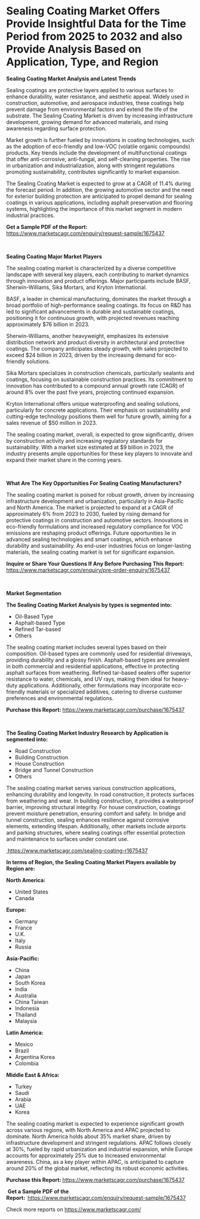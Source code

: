 <p><h1>Sealing Coating Market Offers Provide Insightful Data for the Time Period from 2025 to 2032 and also Provide Analysis Based on Application, Type, and Region</h1></p><p><strong>Sealing Coating Market Analysis and Latest Trends</strong></p>
<p><p>Sealing coatings are protective layers applied to various surfaces to enhance durability, water resistance, and aesthetic appeal. Widely used in construction, automotive, and aerospace industries, these coatings help prevent damage from environmental factors and extend the life of the substrate. The Sealing Coating Market is driven by increasing infrastructure development, growing demand for advanced materials, and rising awareness regarding surface protection.</p><p>Market growth is further fueled by innovations in coating technologies, such as the adoption of eco-friendly and low-VOC (volatile organic compounds) products. Key trends include the development of multifunctional coatings that offer anti-corrosive, anti-fungal, and self-cleaning properties. The rise in urbanization and industrialization, along with stringent regulations promoting sustainability, contributes significantly to market expansion. </p><p>The Sealing Coating Market is expected to grow at a CAGR of 11.4% during the forecast period. In addition, the growing automotive sector and the need for exterior building protection are anticipated to propel demand for sealing coatings in various applications, including asphalt preservation and flooring systems, highlighting the importance of this market segment in modern industrial practices.</p></p>
<p><strong>Get a Sample PDF of the Report:&nbsp;</strong> <a href="https://www.marketscagr.com/enquiry/request-sample/1675437?utm_campaign=3575&utm_medium=2&utm_source=Github&utm_content=ia&utm_term=01042025&utm_id=sealing-coating">https://www.marketscagr.com/enquiry/request-sample/1675437</a></p>
<p>&nbsp;</p>
<p><strong>Sealing Coating Major Market Players</strong></p>
<p><p>The sealing coating market is characterized by a diverse competitive landscape with several key players, each contributing to market dynamics through innovation and product offerings. Major participants include BASF, Sherwin-Williams, Sika Mortars, and Kryton International.</p><p>BASF, a leader in chemical manufacturing, dominates the market through a broad portfolio of high-performance sealing coatings. Its focus on R&D has led to significant advancements in durable and sustainable coatings, positioning it for continuous growth, with projected revenues reaching approximately $76 billion in 2023.</p><p>Sherwin-Williams, another heavyweight, emphasizes its extensive distribution network and product diversity in architectural and protective coatings. The company anticipates steady growth, with sales projected to exceed $24 billion in 2023, driven by the increasing demand for eco-friendly solutions.</p><p>Sika Mortars specializes in construction chemicals, particularly sealants and coatings, focusing on sustainable construction practices. Its commitment to innovation has contributed to a compound annual growth rate (CAGR) of around 8% over the past five years, projecting continued expansion.</p><p>Kryton International offers unique waterproofing and sealing solutions, particularly for concrete applications. Their emphasis on sustainability and cutting-edge technology positions them well for future growth, aiming for a sales revenue of $50 million in 2023.</p><p>The sealing coating market, overall, is expected to grow significantly, driven by construction activity and increasing regulatory standards for sustainability. With a market size estimated at $9 billion in 2023, the industry presents ample opportunities for these key players to innovate and expand their market share in the coming years.</p></p>
<p>&nbsp;</p>
<p><strong>What Are The Key Opportunities For Sealing Coating Manufacturers?</strong></p>
<p><p>The sealing coating market is poised for robust growth, driven by increasing infrastructure development and urbanization, particularly in Asia-Pacific and North America. The market is projected to expand at a CAGR of approximately 6% from 2023 to 2030, fueled by rising demand for protective coatings in construction and automotive sectors. Innovations in eco-friendly formulations and increased regulatory compliance for VOC emissions are reshaping product offerings. Future opportunities lie in advanced sealing technologies and smart coatings, which enhance durability and sustainability. As end-user industries focus on longer-lasting materials, the sealing coating market is set for significant expansion.</p></p>
<p><strong>Inquire or Share Your Questions If Any Before Purchasing This Report:</strong> <a href="https://www.marketscagr.com/enquiry/pre-order-enquiry/1675437?utm_campaign=3575&utm_medium=2&utm_source=Github&utm_content=ia&utm_term=01042025&utm_id=sealing-coating">https://www.marketscagr.com/enquiry/pre-order-enquiry/1675437</a></p>
<p>&nbsp;</p>
<p><strong>Market Segmentation</strong></p>
<p><strong>The Sealing Coating Market Analysis by types is segmented into:</strong></p>
<p><ul><li>Oil-Based Type</li><li>Asphalt-based Type</li><li>Refined Tar-based</li><li>Others</li></ul></p>
<p><p>The sealing coating market includes several types based on their composition. Oil-based types are commonly used for residential driveways, providing durability and a glossy finish. Asphalt-based types are prevalent in both commercial and residential applications, effective in protecting asphalt surfaces from weathering. Refined tar-based sealers offer superior resistance to water, chemicals, and UV rays, making them ideal for heavy-duty applications. Additionally, other formulations may incorporate eco-friendly materials or specialized additives, catering to diverse customer preferences and environmental regulations.</p></p>
<p><strong>Purchase this Report:&nbsp;</strong><a href="https://www.marketscagr.com/purchase/1675437?utm_campaign=3575&utm_medium=2&utm_source=Github&utm_content=ia&utm_term=01042025&utm_id=sealing-coating">https://www.marketscagr.com/purchase/1675437</a></p>
<p>&nbsp;</p>
<p><strong>The Sealing Coating Market Industry Research by Application is segmented into:</strong></p>
<p><ul><li>Road Construction</li><li>Building Construction</li><li>House Construction</li><li>Bridge and Tunnel Construction</li><li>Others</li></ul></p>
<p><p>The sealing coating market serves various construction applications, enhancing durability and longevity. In road construction, it protects surfaces from weathering and wear. In building construction, it provides a waterproof barrier, improving structural integrity. For house construction, coatings prevent moisture penetration, ensuring comfort and safety. In bridge and tunnel construction, sealing enhances resilience against corrosive elements, extending lifespan. Additionally, other markets include airports and parking structures, where sealing coatings offer essential protection and maintenance to surfaces under constant use.</p></p>
<p><a href="https://www.marketscagr.com/sealing-coating-r1675437?utm_campaign=3575&utm_medium=2&utm_source=Github&utm_content=ia&utm_term=01042025&utm_id=sealing-coating">&nbsp;https://www.marketscagr.com/sealing-coating-r1675437</a></p>
<p><strong>In terms of Region, the Sealing Coating Market Players available by Region are:</strong></p>
<p>
    <p> <strong> North America: </strong>
        <ul>
            <li>United States</li>
            <li>Canada</li>
        </ul>
        </p> 
    <p> <strong> Europe: </strong>
        <ul>
            <li>Germany</li>
            <li>France</li>
            <li>U.K.</li>
            <li>Italy</li>
            <li>Russia</li>
        </ul>
        </p> 
    <p> <strong> Asia-Pacific: </strong>
        <ul>
            <li>China</li>
            <li>Japan</li>
            <li>South Korea</li>
            <li>India</li>
            <li>Australia</li>
            <li>China Taiwan</li>
            <li>Indonesia</li>
            <li>Thailand</li>
            <li>Malaysia</li>
        </ul>
        </p> 
    <p> <strong> Latin America: </strong>
        <ul>
            <li>Mexico</li>
            <li>Brazil</li>
            <li>Argentina Korea</li>
            <li>Colombia</li>
        </ul>
        </p> 
    <p> <strong> Middle East & Africa: </strong>
        <ul>
            <li>Turkey</li>
            <li>Saudi</li>
            <li>Arabia</li>
            <li>UAE</li>
            <li>Korea</li>
        </ul>
    </p>
    </p>
<p><p>The sealing coating market is expected to experience significant growth across various regions, with North America and APAC projected to dominate. North America holds about 35% market share, driven by infrastructure development and stringent regulations. APAC follows closely at 30%, fueled by rapid urbanization and industrial expansion, while Europe accounts for approximately 25% due to increased environmental awareness. China, as a key player within APAC, is anticipated to capture around 20% of the global market, reflecting its robust economic activities.</p></p>
<p><strong>Purchase this Report: </strong><a href="https://www.marketscagr.com/purchase/1675437?utm_campaign=3575&utm_medium=2&utm_source=Github&utm_content=ia&utm_term=01042025&utm_id=sealing-coating">https://www.marketscagr.com/purchase/1675437</a></p>
<p>&nbsp;<strong>Get a Sample PDF of the Report:&nbsp;&nbsp;</strong><a href="https://www.marketscagr.com/enquiry/request-sample/1675437?utm_campaign=3575&utm_medium=2&utm_source=Github&utm_content=ia&utm_term=01042025&utm_id=sealing-coating">https://www.marketscagr.com/enquiry/request-sample/1675437</a></p>
<p><strong></strong></p>
<p>Check more reports on <a href="https://www.marketscagr.com/?utm_campaign=3575&utm_medium=2&utm_source=Github&utm_content=ia&utm_term=01042025&utm_id=sealing-coating">https://www.marketscagr.com/</a></p>